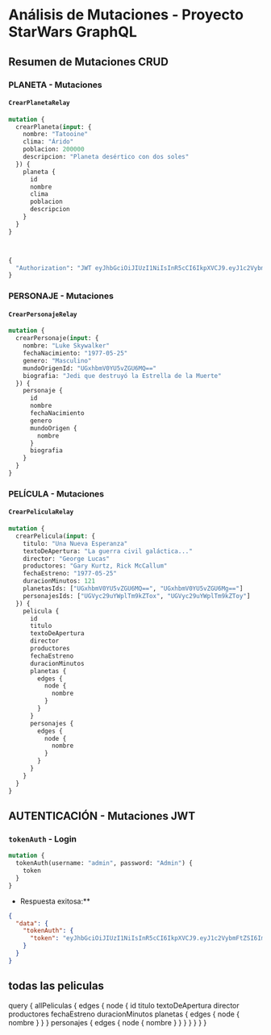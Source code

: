 # Análisis de Mutaciones - Proyecto StarWars GraphQL

##  Resumen de Mutaciones CRUD

###  **PLANETA - Mutaciones**

#### `CrearPlanetaRelay`
```graphql
mutation {
  crearPlaneta(input: {
    nombre: "Tatooine"
    clima: "Árido"
    poblacion: 200000
    descripcion: "Planeta desértico con dos soles"
  }) {
    planeta {
      id
      nombre
      clima
      poblacion
      descripcion
    }
  }
}



{
  "Authorization": "JWT eyJhbGciOiJIUzI1NiIsInR5cCI6IkpXVCJ9.eyJ1c2VybmFtZSI6ImFkbWluIiwiZXhwIjoxNzYwNjUyODMzLCJvcmlnSWF0IjoxNzYwNjQ5MjMzfQ.BDOuvudSTCWVx3gTSTpieLcRgtHCUp4uXUET-uVgHJ8"
}
```



###  **PERSONAJE - Mutaciones**

#### `CrearPersonajeRelay`
```graphql
mutation {
  crearPersonaje(input: {
    nombre: "Luke Skywalker"
    fechaNacimiento: "1977-05-25"
    genero: "Masculino"
    mundoOrigenId: "UGxhbmV0YU5vZGU6MQ=="
    biografia: "Jedi que destruyó la Estrella de la Muerte"
  }) {
    personaje {
      id
      nombre
      fechaNacimiento
      genero
      mundoOrigen {
        nombre
      }
      biografia
    }
  }
}
```



###  **PELÍCULA - Mutaciones**

#### `CrearPeliculaRelay`
```graphql
mutation {
  crearPelicula(input: {
    titulo: "Una Nueva Esperanza"
    textoDeApertura: "La guerra civil galáctica..."
    director: "George Lucas"
    productores: "Gary Kurtz, Rick McCallum"
    fechaEstreno: "1977-05-25"
    duracionMinutos: 121
    planetasIds: ["UGxhbmV0YU5vZGU6MQ==", "UGxhbmV0YU5vZGU6Mg=="]
    personajesIds: ["UGVyc29uYWplTm9kZTox", "UGVyc29uYWplTm9kZToy"]
  }) {
    pelicula {
      id
      titulo
      textoDeApertura
      director
      productores
      fechaEstreno
      duracionMinutos
      planetas {
        edges {
          node {
            nombre
          }
        }
      }
      personajes {
        edges {
          node {
            nombre
          }
        }
      }
    }
  }
}
```



##  **AUTENTICACIÓN - Mutaciones JWT**
### `tokenAuth` - Login
```graphql
mutation {
  tokenAuth(username: "admin", password: "Admin") {
    token
  }
}
```

* Respuesta exitosa:**
```json
{
  "data": {
    "tokenAuth": {
      "token": "eyJhbGciOiJIUzI1NiIsInR5cCI6IkpXVCJ9.eyJ1c2VybmFtZSI6ImFkbWluIiwiZXhwIjoxNzYwNjUyODMzLCJvcmlnSWF0IjoxNzYwNjQ5MjMzfQ.BDOuvudSTCWVx3gTSTpieLcRgtHCUp4uXUET-uVgHJ8"
    }
  }
}
```





## todas las peliculas


query {
  allPeliculas {
    edges {
      node {
        id
        titulo
        textoDeApertura
        director
        productores
        fechaEstreno
        duracionMinutos
        planetas {
          edges {
            node {
              nombre
            }
          }
        }
        personajes {
          edges {
            node {
              nombre
            }
          }
        }
      }
    }
  }
}